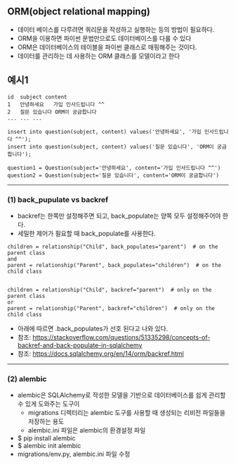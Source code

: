 ## ORM(object relational mapping)
- 데이터 베이스를 다루려면 쿼리문을 작성하고 실행하는 등의 방법이 필요하다.
- ORM을 이용하면 파이썬 문법만으로도 데이터베이스를 다룰 수 있다
- ORM은 데이터베이스의 테이블을 파이썬 클래스로 매핑해주는 것이다.
- 데이터를 관리하는 데 사용하는 ORM 클래스를 모델이라고 한다

## 예시1
```
id	subject	content
1	안녕하세요	가입 인사드립니다 ^^
2	질문 있습니다	ORM이 궁금합니다
...	...	...
```
```
insert into question(subject, content) values('안녕하세요', '가입 인사드립니다 ^^');
insert into question(subject, content) values('질문 있습니다', 'ORM이 궁금합니다');
```
```
question1 = Question(subject='안녕하세요', content='가입 인사드립니다 ^^')
question2 = Question(subject='질문 있습니다', content='ORM이 궁금합니다')
```

---
### (1) back_pupulate vs backref
- backref는 한쪽만 설정해주면 되고, back_populate는 양쪽 모두 설정해주어야 한다.
- 세밀한 제어가 필요할 때 back_populate를 사용한다.
```
children = relationship("Child", back_populates="parent")  # on the parent class
and
parent = relationship("Parent", back_populates="children")  # on the child class


children = relationship("Child", backref="parent")  # only on the parent class
or
parent = relationship("Parent", backref="children")  # only on the child class
```
- 아래에 따르면 .back_populates가 선호 된다고 나와 있다.
- 참조: https://stackoverflow.com/questions/51335298/concepts-of-backref-and-back-populate-in-sqlalchemy
- 참조: https://docs.sqlalchemy.org/en/14/orm/backref.html

---
### (2) alembic
- alembic은 SQLAlchemy로 작성한 모델을 기반으로 데이터베이스를 쉽게 관리할 수 있게 도와주는 도구이
  - migrations 디렉터리는 alembic 도구를 사용할 때 생성되는 리비전 파일들을 저장하는 용도
  - alembic.ini 파일은 alembic의 환경설정 파일
- $ pip install alembic
- $ alembic init alembic
- migrations/env.py, alembic.ini 파일 수정